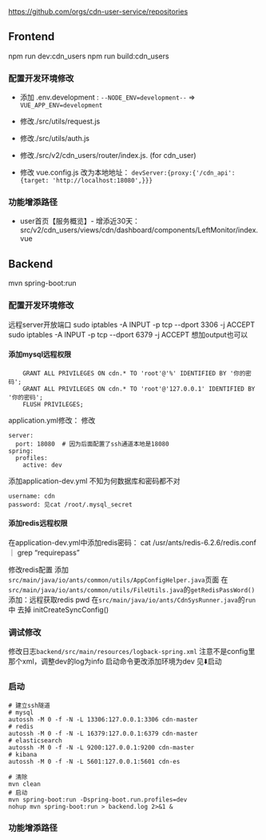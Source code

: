https://github.com/orgs/cdn-user-service/repositories

## Frontend 
npm run dev:cdn_users
npm run build:cdn_users

### 配置开发环境修改 

<!-- 单独跑前端 -->
- 添加 .env.development : `--NODE_ENV=development--` => `VUE_APP_ENV=development`

- 修改./src/utils/request.js
- 修改./src/utils/auth.js
- 修改./src/v2/cdn_users/router/index.js. (for cdn_user)

<!-- 连接前后端 -->
- 修改 vue.config.js 改为本地地址： `devServer:{proxy:{'/cdn_api':{target: 'http://localhost:18080',}}}`


### 功能增添路径 

- user首页【服务概览】- 增添近30天：src/v2/cdn_users/views/cdn/dashboard/components/LeftMonitor/index.vue


## Backend
mvn spring-boot:run

### 配置开发环境修改

远程server开放端口
sudo iptables -A INPUT -p tcp --dport 3306 -j ACCEPT
sudo iptables -A INPUT -p tcp --dport 6379 -j ACCEPT
想加output也可以


#### 添加mysql远程权限 

```
    GRANT ALL PRIVILEGES ON cdn.* TO 'root'@'%' IDENTIFIED BY '你的密码';
    GRANT ALL PRIVILEGES ON cdn.* TO 'root'@'127.0.0.1' IDENTIFIED BY '你的密码';
    FLUSH PRIVILEGES;
```
application.yml修改：
修改
```
server:
  port: 18080  # 因为后面配置了ssh通道本地是18080
spring:  
  profiles:
    active: dev
```
添加application-dev.yml
不知为何数据库和密码都不对
```
username: cdn
password: 见cat /root/.mysql_secret
```

#### 添加redis远程权限

在application-dev.yml中添加redis密码：
cat /usr/ants/redis-6.2.6/redis.conf ｜ grep “requirepass”

修改redis配置
添加`src/main/java/io/ants/common/utils/AppConfigHelper.java`页面
在`src/main/java/io/ants/common/utils/FileUtils.java`的`getRedisPassWord()`
添加：远程获取redis pwd
在`src/main/java/io/ants/CdnSysRunner.java`的`run`中
去掉 initCreateSyncConfig()


### 调试修改

修改日志`backend/src/main/resources/logback-spring.xml` 注意不是config里那个xml，调整dev的log为info
启动命令更改添加环境为dev 见⬇️启动

### 启动

```
# 建立ssh隧道
# mysql
autossh -M 0 -f -N -L 13306:127.0.0.1:3306 cdn-master
# redis
autossh -M 0 -f -N -L 16379:127.0.0.1:6379 cdn-master
# elasticsearch
autossh -M 0 -f -N -L 9200:127.0.0.1:9200 cdn-master
# kibana
autossh -M 0 -f -N -L 5601:127.0.0.1:5601 cdn-es

# 清除
mvn clean
# 启动
mvn spring-boot:run -Dspring-boot.run.profiles=dev
nohup mvn spring-boot:run > backend.log 2>&1 &
```

### 功能增添路径

